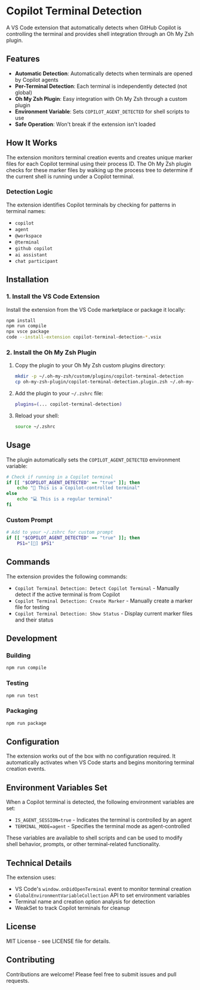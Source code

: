 # Copilot Terminal Detection

A VS Code extension that automatically detects when GitHub Copilot is controlling the terminal and provides shell integration through an Oh My Zsh plugin.

## Features

- **Automatic Detection**: Automatically detects when terminals are opened by Copilot agents
- **Per-Terminal Detection**: Each terminal is independently detected (not global)
- **Oh My Zsh Plugin**: Easy integration with Oh My Zsh through a custom plugin
- **Environment Variable**: Sets `COPILOT_AGENT_DETECTED` for shell scripts to use
- **Safe Operation**: Won't break if the extension isn't loaded

## How It Works

The extension monitors terminal creation events and creates unique marker files for each Copilot terminal using their process ID. The Oh My Zsh plugin checks for these marker files by walking up the process tree to determine if the current shell is running under a Copilot terminal.

### Detection Logic

The extension identifies Copilot terminals by checking for patterns in terminal names:
- `copilot`
- `agent`
- `@workspace`
- `@terminal`
- `github copilot`
- `ai assistant`
- `chat participant`

## Installation

### 1. Install the VS Code Extension

Install the extension from the VS Code marketplace or package it locally:

```bash
npm install
npm run compile
npx vsce package
code --install-extension copilot-terminal-detection-*.vsix
```

### 2. Install the Oh My Zsh Plugin

1. Copy the plugin to your Oh My Zsh custom plugins directory:
   ```bash
   mkdir -p ~/.oh-my-zsh/custom/plugins/copilot-terminal-detection
   cp oh-my-zsh-plugin/copilot-terminal-detection.plugin.zsh ~/.oh-my-zsh/custom/plugins/copilot-terminal-detection/
   ```

2. Add the plugin to your `~/.zshrc` file:
   ```bash
   plugins=(... copilot-terminal-detection)
   ```

3. Reload your shell:
   ```bash
   source ~/.zshrc
   ```

## Usage

The plugin automatically sets the `COPILOT_AGENT_DETECTED` environment variable:

```bash
# Check if running in a Copilot terminal
if [[ "$COPILOT_AGENT_DETECTED" == "true" ]]; then
    echo "🤖 This is a Copilot-controlled terminal"
else
    echo "💻 This is a regular terminal"
fi
```

### Custom Prompt

```bash
# Add to your ~/.zshrc for custom prompt
if [[ "$COPILOT_AGENT_DETECTED" == "true" ]]; then
    PS1="[🤖] $PS1"
```

## Commands

The extension provides the following commands:

- `Copilot Terminal Detection: Detect Copilot Terminal` - Manually detect if the active terminal is from Copilot
- `Copilot Terminal Detection: Create Marker` - Manually create a marker file for testing
- `Copilot Terminal Detection: Show Status` - Display current marker files and their status

## Development

### Building

```bash
npm run compile
```

### Testing

```bash
npm run test
```

### Packaging

```bash
npm run package
```

## Configuration

The extension works out of the box with no configuration required. It automatically activates when VS Code starts and begins monitoring terminal creation events.

## Environment Variables Set

When a Copilot terminal is detected, the following environment variables are set:

- `IS_AGENT_SESSION=true` - Indicates the terminal is controlled by an agent
- `TERMINAL_MODE=agent` - Specifies the terminal mode as agent-controlled

These variables are available to shell scripts and can be used to modify shell behavior, prompts, or other terminal-related functionality.

## Technical Details

The extension uses:
- VS Code's `window.onDidOpenTerminal` event to monitor terminal creation
- `GlobalEnvironmentVariableCollection` API to set environment variables
- Terminal name and creation option analysis for detection
- WeakSet to track Copilot terminals for cleanup

## License

MIT License - see LICENSE file for details.

## Contributing

Contributions are welcome! Please feel free to submit issues and pull requests.
